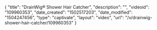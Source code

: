 {
    "title": "DrainWig&reg; Shower Hair Catcher",
    "description": "",
    "videoid": "109960353",
    "date_created": "1502517203",
    "date_modified": "1504247456",
    "type": "captivate",
    "layout": "video",
    "url": "\/v\/drainwig-shower-hair-catcher\/109960353"
}